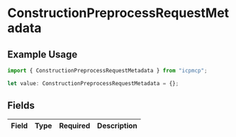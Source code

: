# ConstructionPreprocessRequestMetadata

## Example Usage

```typescript
import { ConstructionPreprocessRequestMetadata } from "icpmcp";

let value: ConstructionPreprocessRequestMetadata = {};
```

## Fields

| Field       | Type        | Required    | Description |
| ----------- | ----------- | ----------- | ----------- |